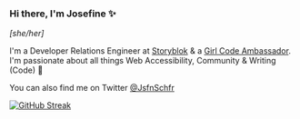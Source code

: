 ### Hi there, I'm Josefine ✨

_[she/her]_

I'm a Developer Relations Engineer at [Storyblok](https://www.storyblok.com/) & a [Girl Code Ambassador](https://www.girl-code.co.uk/). I'm passionate about all things Web Accessibility, Community & Writing (Code) 🎉  

You can also find me on Twitter [@JsfnSchfr](https://twitter.com/JsfnSchfr)

[![GitHub Streak](https://github-readme-streak-stats.herokuapp.com/?user=josefineschaefer)](https://git.io/streak-stats)
